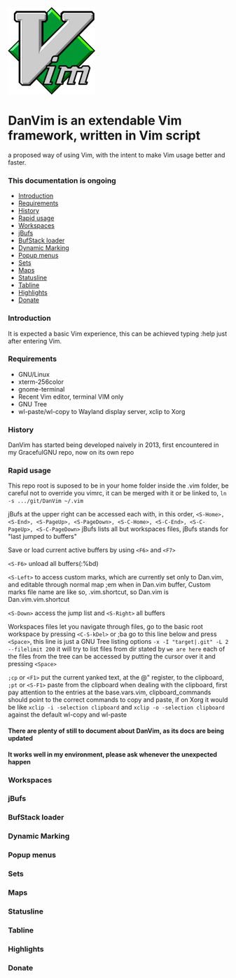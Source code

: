 
<img src="images/vim.logo.png" alt="Vim logo" height="200" /> 

# DanVim is an extendable Vim framework, written in Vim script
a proposed way of using Vim, with the intent to make Vim usage better and faster.

### This documentation is ongoing


- [Introduction](#introduction)
- [Requirements](#requirements)
- [History](#history)
- [Rapid usage](#rapid-usage)
- [Workspaces](#workspaces)
- [jBufs](#jbufs)
- [BufStack loader](#bufstack-loader)
- [Dynamic Marking](#dynamic-marking)
- [Popup menus](#popup-menus)
- [Sets](#sets)
- [Maps](#maps)
- [Statusline](#statusline)
- [Tabline](#tabline)
- [Highlights](#highlights)
- [Donate](#donate)


### Introduction

It is expected a basic Vim experience, this can be achieved typing :help just after entering Vim.

### Requirements


- GNU/Linux
- xterm-256color
- gnome-terminal
- Recent Vim editor, terminal VIM only
- GNU Tree
- wl-paste/wl-copy to Wayland display server, xclip to Xorg


### History

DanVim has started being developed naively in 2013, first encountered in my GracefulGNU repo,
now on its own repo

### Rapid usage

This repo root is suposed to be in your home folder inside the .vim folder,
be careful not to override you vimrc, it can be merged with it or be linked to,
`ln -s .../git/DanVim ~/.vim`

jBufs at the upper right can be accessed each with, in this order,
`<S-Home>, <S-End>, <S-PageUp>, <S-PageDown>, <S-C-Home>, <S-C-End>, <S-C-PageUp>, <S-C-PageDown>`
jBufs lists all but workspaces files, jBufs stands for "last jumped to buffers"

Save or load current active buffers by using `<F6>` and `<F7>`

`<S-F6>` unload all buffers(:%bd)

`<S-Left>` to access custom marks, which are currently set only to Dan.vim, and editable through normal map ;em when in Dan.vim buffer,
Custom marks file name are like so, <filename>.vim.shortcut, so Dan.vim is Dan.vim.vim.shortcut

`<S-Down>` access the jump list and `<S-Right>` all buffers

Workspaces files let you navigate through files,
go to the basic root workspace by pressing `<C-S-kDel>` or ;ba
go to this line below and press `<Space>`, this line is just a GNU Tree listing options
`-x -I "target|.git" -L 2 --filelimit 200`
it will try to list files from dir stated by `we are here`
each of the files from the tree can be accessed by putting the cursor over it and pressing `<Space>`

`;cp` or `<F1>` put the current yanked text, at the @" register, to the clipboard,
`;pt` or `<S-F1>` paste from the clipboard
when dealing with the clipboard, first pay attention to the entries at the base.vars.vim,
clipboard_commands should point to the correct commands to copy and paste, if on Xorg it would be like 
`xclip -i -selection clipboard` and `xclip -o -selection clipboard` against the default wl-copy and wl-paste

#### There are plenty of still to document about DanVim, as its docs are being updated
#### It works well in my environment, please ask whenever the unexpected happen

### Workspaces
### jBufs
### BufStack loader
### Dynamic Marking
### Popup menus
### Sets
### Maps
### Statusline
### Tabline
### Highlights
### Donate



